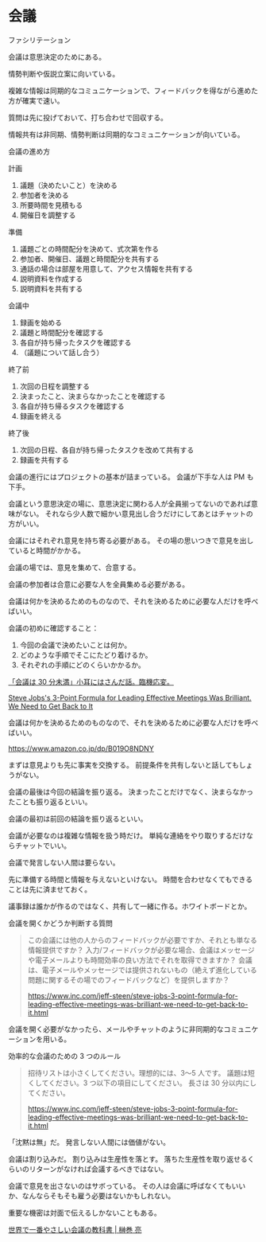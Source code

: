 # 会議

ファシリテーション

会議は意思決定のためにある。

情勢判断や仮説立案に向いている。

複雑な情報は同期的なコミュニケーションで、フィードバックを得ながら進めた方が確実で速い。

質問は先に投げておいて、打ち合わせで回収する。

情報共有は非同期、情勢判断は同期的なコミュニケーションが向いている。

会議の進め方

計画

1. 議題（決めたいこと）を決める
2. 参加者を決める
3. 所要時間を見積もる
4. 開催日を調整する

準備

1. 議題ごとの時間配分を決めて、式次第を作る
2. 参加者、開催日、議題と時間配分を共有する
3. 通話の場合は部屋を用意して、アクセス情報を共有する
4. 説明資料を作成する
5. 説明資料を共有する

会議中

1. 録画を始める
2. 議題と時間配分を確認する
3. 各自が持ち帰ったタスクを確認する
4. （議題について話し合う）

終了前

1. 次回の日程を調整する
2. 決まったこと、決まらなかったことを確認する
3. 各自が持ち帰るタスクを確認する
4. 録画を終える

終了後

1. 次回の日程、各自が持ち帰ったタスクを改めて共有する
2. 録画を共有する

会議の進行にはプロジェクトの基本が詰まっている。
会議が下手な人は PM も下手。

会議という意思決定の場に、意思決定に関わる人が全員揃ってないのであれば意味がない。
それなら少人数で細かい意見出し合うだけにしてあとはチャットの方がいい。

会議にはそれぞれ意見を持ち寄る必要がある。
その場の思いつきで意見を出していると時間がかかる。

会議の場では、意見を集めて、合意する。

会議の参加者は合意に必要な人を全員集める必要がある。

会議は何かを決めるためのものなので、それを決めるために必要な人だけを呼べばいい。

会議の初めに確認すること：

1. 今回の会議で決めたいことは何か。
2. どのような手順でそこにたどり着けるか。
3. それぞれの手順にどのくらいかかるか。

[「会議は 30 分未満」小耳にはさんだ話。臨機応変。](https://qiita.com/kaizen_nagoya/items/55ab43e7f50434156ff4)

[Steve Jobs's 3-Point Formula for Leading Effective Meetings Was Brilliant. We Need to Get Back to It](https://www.inc.com/jeff-steen/steve-jobs-3-point-formula-for-leading-effective-meetings-was-brilliant-we-need-to-get-back-to-it.html)

会議は何かを決めるためのものなので、それを決めるために必要な人だけを呼べばいい。

https://www.amazon.co.jp/dp/B019O8NDNY

まずは意見よりも先に事実を交換する。
前提条件を共有しないと話してもしょうがない。

会議の最後は今回の結論を振り返る。
決まったことだけでなく、決まらなかったことも振り返るといい。

会議の最初は前回の結論を振り返るといい。

会議が必要なのは複雑な情報を扱う時だけ。
単純な連絡をやり取りするだけならチャットでいい。

会議で発言しない人間は要らない。

先に準備する時間と情報を与えないといけない。
時間を合わせなくてもできることは先に済ませておく。

議事録は誰かが作るのではなく、共有して一緒に作る。ホワイトボードとか。

会議を開くかどうか判断する質問

> この会議には他の人からのフィードバックが必要ですか、それとも単なる情報提供ですか？
> 入力/フィードバックが必要な場合、会議はメッセージや電子メールよりも時間効率の良い方法でそれを取得できますか？
> 会議は、電子メールやメッセージでは提供されないもの（絶えず進化している問題に関するその場でのフィードバックなど）を提供しますか？
>
> https://www.inc.com/jeff-steen/steve-jobs-3-point-formula-for-leading-effective-meetings-was-brilliant-we-need-to-get-back-to-it.html

会議を開く必要がなかったら、メールやチャットのように非同期的なコミュニケーションを用いる。

効率的な会議のための 3 つのルール

> 招待リストは小さくしてください。理想的には、3〜5 人です。
> 議題は短くしてください。3 つ以下の項目にしてください。
> 長さは 30 分以内にしてください。
>
> https://www.inc.com/jeff-steen/steve-jobs-3-point-formula-for-leading-effective-meetings-was-brilliant-we-need-to-get-back-to-it.html

「沈黙は無」だ。
発言しない人間には価値がない。

会議は割り込みだ。
割り込みは生産性を落とす。
落ちた生産性を取り返せるくらいのリターンがなければ会議するべきではない。

会議で意見を出さないのはサボっている。
その人は会議に呼ばなくてもいいか、なんならそもそも雇う必要はないかもしれない。

重要な機密は対面で伝えるしかないこともある。

[世界で一番やさしい会議の教科書 | 榊巻 亮](https://www.amazon.co.jp/dp/B019O8NDNY)
